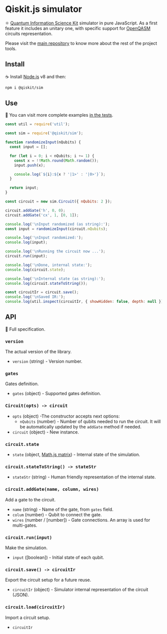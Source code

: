 # Qiskit.js simulator

:atom_symbol: [Quantum Information Science Kit](https://developer.ibm.com/open/openprojects/qiskit) simulator in pure JavaScript. As a first feature it includes an unitary one, with specific support for [OpenQASM](https://github.com/Qiskit/openqasm) circuits representation.

Please visit the [main repository](https://github.com/Qiskit/qiskit-js) to know more about the rest of the project tools.

## Install

:coffee: Install [Node.js](https://nodejs.org/download) v8 and then:

```sh
npm i @qiskit/sim
```

## Use

:pencil: You can visit more complete examples [in the tests](./test).

```js
const util = require('util');

const sim = require('@qiskit/sim');

function randomizeInput(nQubits) {
  const input = [];

  for (let i = 0; i < nQubits; i += 1) {
    const x = !!Math.round(Math.random());
    input.push(x);

    console.log(`${i}:${x ? '|1>' : '|0>'}`);
  }

  return input;
}

const circuit = new sim.Circuit({ nQubits: 2 });

circuit.addGate('h', 0, 0);
circuit.addGate('cx', 1, [0, 1]);

console.log('\nInput randomized (as string):');
const input = randomizeInput(circuit.nQubits);

console.log('\nInput randomized:');
console.log(input);

console.log('\nRunning the circuit now ...');
circuit.run(input);

console.log('\nDone, internal state:');
console.log(circuit.state);

console.log('\nInternal state (as string):');
console.log(circuit.stateToString());

const circuitIr = circuit.save();
console.log('\nSaved IR:');
console.log(util.inspect(circuitIr, { showHidden: false, depth: null }));
```

## API

:eyes: Full specification.

### `version`

The actual version of the library.

* `version` (string) - Version number.

### `gates`

Gates definition.

* `gates` (object) - Supported gates definition.

### `Circuit(opts) -> circuit`

* `opts` (object) -The constructor accepts next options:
  * `nQubits` (number) - Number of qubits needed to run the circuit. It will be automatically updated by the `addGate` method if needed.
* `circuit` (object) - New instance.

### `circuit.state`

* `state` (object, [Math.js matrix](http://mathjs.org/docs/datatypes/matrices.html)) - Internal state of the simulation.

### `circuit.stateToString() -> stateStr`

* `stateStr` (string) - Human friendly representation of the internal state.

### `circuit.addGate(name, column, wires)`

Add a gate to the circuit.

* `name` (string) - Name of the gate, from `gates` field.
* `colum` (number) - Qubit to connect the gate.
* `wires` (number / [number]) - Gate connections. An array is used for multi-gates.

### `circuit.run(input)`

Make the simulation.

* `input` ([boolean]) - Initial state of each qubit.

### `circuit.save() -> circuitIr`

Export the circuit setup for a future reuse.

* `circuitIr` (object) - Simulator internal representation of the circuit (JSON).

### `circuit.load(circuitIr)`

Import a circuit setup.

* `circuitIr`
